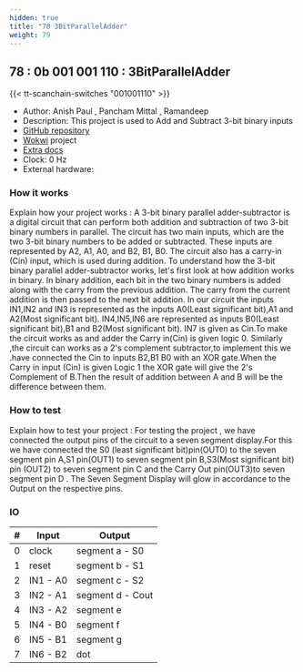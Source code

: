 ```yaml
---
hidden: true
title: "78 3BitParallelAdder"
weight: 79
---
```


## 78 : 0b 001 001 110 : 3BitParallelAdder

{{< tt-scanchain-switches "001001110" >}}

* Author: Anish Paul , Pancham Mittal , Ramandeep 
* Description:  This project is used to Add and Subtract 3-bit binary inputs 
* [GitHub repository](https://github.com/Anishpaul04/tt03-submission-template)
* [Wokwi](https://wokwi.com/projects/362249236392794113) project
* [Extra docs]()
* Clock: 0 Hz
* External hardware: 



### How it works

Explain how your project works :  A 3-bit binary parallel adder-subtractor is a digital circuit that can perform both addition and subtraction of two 3-bit binary numbers in parallel. The circuit has two main inputs, which are the two 3-bit binary numbers to be added or subtracted. These inputs are represented by A2, A1, A0, and B2, B1, B0.  The circuit also has a carry-in (Cin) input, which is used during addition.  To understand how the 3-bit binary parallel adder-subtractor works, let's first look at how addition works in binary. In binary addition, each bit in the two  binary numbers is added along with the carry from the previous addition. The carry from the current addition is then passed to the next bit addition. In our circuit the inputs IN1,IN2 and IN3 is represented as the inputs A0(Least significant bit),A1 and A2(Most significant bit). IN4,IN5,IN6 are represented as inputs B0(Least significant bit),B1 and B2(Most significant bit). IN7 is given as Cin.To make the circuit works as and adder the Carry in(Cin) is given logic 0. Similarly ,the circuit can works as a 2's complement subtractor,to implement this we .have connected the Cin to inputs B2,B1 B0 with an XOR gate.When the Carry in  input (Cin) is given Logic 1 the XOR gate will give the 2's Complement of B.Then the result of addition between A and B will be the difference between them.


### How to test

Explain how to test your project : For testing the project , we have connected the output pins of the circuit to a seven segment display.For this we have connected the S0 (least significant bit)pin(OUT0) to the seven segment pin A,S1 pin(OUT1) to seven segment pin B,S3(Most significant bit) pin (OUT2) to seven segment pin C and the Carry Out pin(OUT3)to seven segment pin D . The Seven Segment Display will glow in accordance to the Output on the respective pins.


### IO

| # | Input        | Output       |
|---|--------------|--------------|
| 0 | clock  | segment a - S0 |
| 1 | reset  | segment b - S1 |
| 2 | IN1 - A0  | segment c - S2 |
| 3 | IN2 - A1  | segment d - Cout |
| 4 | IN3 - A2  | segment e |
| 5 | IN4 - B0  | segment f |
| 6 | IN5 - B1  | segment g |
| 7 | IN6 - B2  | dot |
